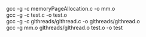 gcc -g -c memoryPageAllocation.c -o mm.o <br>
gcc -g -c test.c -o test.o <br>
gcc -g -c glthreads/glthread.c -o glthreads/glthread.o <br>
gcc -g mm.o glthreads/glthread.o test.o -o test <br>
